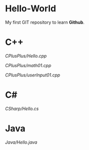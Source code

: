 # Hello-World
My first GIT repository to learn **Github**.

# C++
*CPlusPlus/Hello.cpp*

*CPlusPlus/math01.cpp*

*CPlusPlus/userInput01.cpp*

# C#
*CSharp/Hello.cs*

# Java
*Java/Hello.java*
